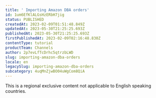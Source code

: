 ```yaml
---
title: ' Importing Amazon DBA orders'
id: 1um6EfKlALGsHzERbH7jig
status: PUBLISHED
createdAt: 2023-02-09T01:51:48.849Z
updatedAt: 2023-05-30T21:25:25.693Z
publishedAt: 2023-05-30T21:25:25.693Z
firstPublishedAt: 2023-02-09T02:16:48.830Z
contentType: tutorial
productTeam: Channels
author: 2p7evLfTcDrhc5qtrzbLWD
slug: importing-amazon-dba-orders
locale: en
legacySlug: importing-amazon-dba-orders
subcategory: 4uqMnZjwBO04uWgCom8QiA
---
```


<div class="alert alert-warning" role="alert">This is a regional exclusive content not applicable to English speaking countries.</div>
